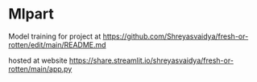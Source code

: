 # Mlpart
Model training for project at https://github.com/Shreyasvaidya/fresh-or-rotten/edit/main/README.md

hosted at website https://share.streamlit.io/shreyasvaidya/fresh-or-rotten/main/app.py
